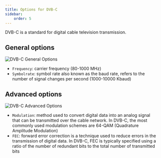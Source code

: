 ```yaml
---
title: Options for DVB-C
sidebar:
    order: 5
---
```


DVB-C is a standard for digital cable television transmission.

## General options

![DVB-C General Options](https://cdn.cesbo.com/help/astra/receiving/dvb/c/general.png)

- `Frequency`: carrier frequency (80-1000 MHz)
- `Symbolrate`: symbol rate also known as the baud rate, refers to the number of signal changes per second (1000-10000 Kbaud)

## Advanced options

![DVB-C Advanced Options](https://cdn.cesbo.com/help/astra/receiving/dvb/c/advanced.png)

- `Modulation`: method used to convert digital data into an analog signal that can be transmitted over the cable network. In DVB-C, the most commonly used modulation schemes are 64-QAM (Quadrature Amplitude Modulation)
- `FEC`: forward error correction is a technique used to reduce errors in the transmission of digital data. In DVB-C, FEC is typically specified using a ratio of the number of redundant bits to the total number of transmitted bits
